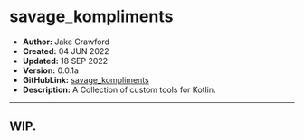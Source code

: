 # savage_kompliments
- **Author:**     Jake Crawford
- **Created:**    04 JUN 2022
- **Updated:**    18 SEP 2022
- **Version:**    0.0.1a
- **GitHubLink:**     [savage_kompliments](https://github.com/00JCIV00/savage_kompliments)
- **Description:**    A Collection of custom tools for Kotlin.
___

## WIP.
